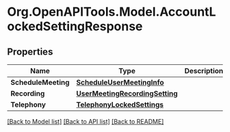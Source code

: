 
# Org.OpenAPITools.Model.AccountLockedSettingResponse

## Properties

Name | Type | Description | Notes
------------ | ------------- | ------------- | -------------
**ScheduleMeeting** | [**ScheduleUserMeetingInfo**](ScheduleUserMeetingInfo.md) |  | [optional] 
**Recording** | [**UserMeetingRecordingSetting**](UserMeetingRecordingSetting.md) |  | [optional] 
**Telephony** | [**TelephonyLockedSettings**](TelephonyLockedSettings.md) |  | [optional] 

[[Back to Model list]](../README.md#documentation-for-models)
[[Back to API list]](../README.md#documentation-for-api-endpoints)
[[Back to README]](../README.md)

